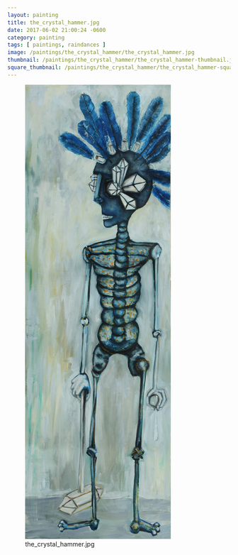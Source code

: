 ```yaml
---
layout: painting
title: the_crystal_hammer.jpg
date: 2017-06-02 21:00:24 -0600
category: painting
tags: [ paintings, raindances ]
image: /paintings/the_crystal_hammer/the_crystal_hammer.jpg
thumbnail: /paintings/the_crystal_hammer/the_crystal_hammer-thumbnail.jpg
square_thumbnail: /paintings/the_crystal_hammer/the_crystal_hammer-squarethumb.jpg
---
```


<figure class="fullwidth"><img src="/paintings/the_crystal_hammer/the_crystal_hammer.jpg" alt="A painting titled: the_crystal_hammer.jpg by painter Kyle Cunningham" /><figcaption>the_crystal_hammer.jpg</figcaption></figure>
